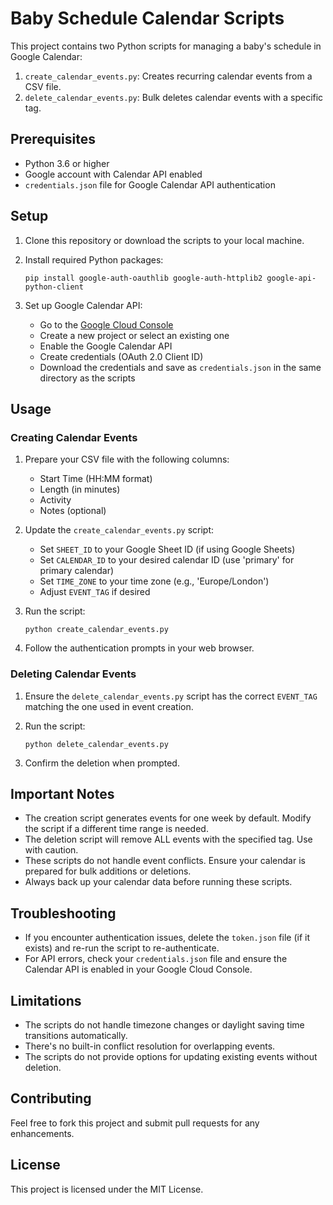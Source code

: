 # Baby Schedule Calendar Scripts

This project contains two Python scripts for managing a baby's schedule in Google Calendar:

1. `create_calendar_events.py`: Creates recurring calendar events from a CSV file.
2. `delete_calendar_events.py`: Bulk deletes calendar events with a specific tag.

## Prerequisites

- Python 3.6 or higher
- Google account with Calendar API enabled
- `credentials.json` file for Google Calendar API authentication

## Setup

1. Clone this repository or download the scripts to your local machine.

2. Install required Python packages:
   ```
   pip install google-auth-oauthlib google-auth-httplib2 google-api-python-client
   ```

3. Set up Google Calendar API:
   - Go to the [Google Cloud Console](https://console.cloud.google.com/)
   - Create a new project or select an existing one
   - Enable the Google Calendar API
   - Create credentials (OAuth 2.0 Client ID)
   - Download the credentials and save as `credentials.json` in the same directory as the scripts

## Usage

### Creating Calendar Events

1. Prepare your CSV file with the following columns:
   - Start Time (HH:MM format)
   - Length (in minutes)
   - Activity
   - Notes (optional)

2. Update the `create_calendar_events.py` script:
   - Set `SHEET_ID` to your Google Sheet ID (if using Google Sheets)
   - Set `CALENDAR_ID` to your desired calendar ID (use 'primary' for primary calendar)
   - Set `TIME_ZONE` to your time zone (e.g., 'Europe/London')
   - Adjust `EVENT_TAG` if desired

3. Run the script:
   ```
   python create_calendar_events.py
   ```

4. Follow the authentication prompts in your web browser.

### Deleting Calendar Events

1. Ensure the `delete_calendar_events.py` script has the correct `EVENT_TAG` matching the one used in event creation.

2. Run the script:
   ```
   python delete_calendar_events.py
   ```

3. Confirm the deletion when prompted.

## Important Notes

- The creation script generates events for one week by default. Modify the script if a different time range is needed.
- The deletion script will remove ALL events with the specified tag. Use with caution.
- These scripts do not handle event conflicts. Ensure your calendar is prepared for bulk additions or deletions.
- Always back up your calendar data before running these scripts.

## Troubleshooting

- If you encounter authentication issues, delete the `token.json` file (if it exists) and re-run the script to re-authenticate.
- For API errors, check your `credentials.json` file and ensure the Calendar API is enabled in your Google Cloud Console.

## Limitations

- The scripts do not handle timezone changes or daylight saving time transitions automatically.
- There's no built-in conflict resolution for overlapping events.
- The scripts do not provide options for updating existing events without deletion.

## Contributing

Feel free to fork this project and submit pull requests for any enhancements.

## License

This project is licensed under the MIT License.